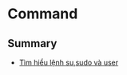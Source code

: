 # Command

## Summary

- [Tìm hiểu lệnh su,sudo và user](./Tim_hieu_lenh_sudo_va_tai_khoan_nguoi_dung.md)
